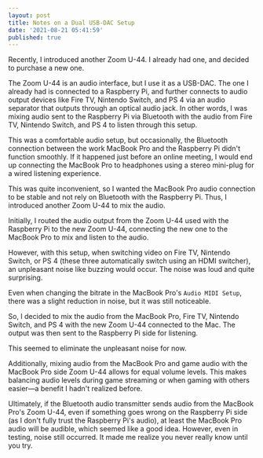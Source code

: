 ```yaml
---
layout: post
title: Notes on a Dual USB-DAC Setup
date: '2021-08-21 05:41:59'
published: true
---
```


Recently, I introduced another Zoom U-44. I already had one, and decided to purchase a new one.

The Zoom U-44 is an audio interface, but I use it as a USB-DAC. The one I already had is connected to a Raspberry Pi, and further connects to audio output devices like Fire TV, Nintendo Switch, and PS 4 via an audio separator that outputs through an optical audio jack. In other words, I was mixing audio sent to the Raspberry Pi via Bluetooth with the audio from Fire TV, Nintendo Switch, and PS 4 to listen through this setup.

This was a comfortable audio setup, but occasionally, the Bluetooth connection between the work MacBook Pro and the Raspberry Pi didn't function smoothly. If it happened just before an online meeting, I would end up connecting the MacBook Pro to headphones using a stereo mini-plug for a wired listening experience.

This was quite inconvenient, so I wanted the MacBook Pro audio connection to be stable and not rely on Bluetooth with the Raspberry Pi. Thus, I introduced another Zoom U-44 to mix the audio.

Initially, I routed the audio output from the Zoom U-44 used with the Raspberry Pi to the new Zoom U-44, connecting the new one to the MacBook Pro to mix and listen to the audio.

However, with this setup, when switching video on Fire TV, Nintendo Switch, or PS 4 (these three automatically switch using an HDMI switcher), an unpleasant noise like buzzing would occur. The noise was loud and quite surprising.

Even when changing the bitrate in the MacBook Pro's `Audio MIDI Setup`, there was a slight reduction in noise, but it was still noticeable.

So, I decided to mix the audio from the MacBook Pro, Fire TV, Nintendo Switch, and PS 4 with the new Zoom U-44 connected to the Mac. The output was then sent to the Raspberry Pi side for listening.

This seemed to eliminate the unpleasant noise for now.

Additionally, mixing audio from the MacBook Pro and game audio with the MacBook Pro side Zoom U-44 allows for equal volume levels. This makes balancing audio levels during game streaming or when gaming with others easier—a benefit I hadn't realized before.

Ultimately, if the Bluetooth audio transmitter sends audio from the MacBook Pro's Zoom U-44, even if something goes wrong on the Raspberry Pi side (as I don't fully trust the Raspberry Pi's audio), at least the MacBook Pro audio will be audible, which seemed like a good idea. However, even in testing, noise still occurred. It made me realize you never really know until you try.
